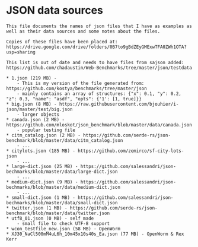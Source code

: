 # JSON data sources	#

	This file documents the names of json files that I have as examples as well as their data sources and some notes about the files.
	
	Copies of these files have been placed at:
	https://drive.google.com/drive/folders/0B7to9gBdZEyGMExwTFA0ZWh1OTA?usp=sharing

	This list is out of date and needs to have files from sajson added:
	https://github.com/chadaustin/Web-Benchmarks/tree/master/json/testdata
	
	* 1.json (219 MB) - 
		- This is my version of the file generated from: https://github.com/kostya/benchmarks/tree/master/json
		- mainly contains an array of structures: {"x": 0.1, "y": 0.2, "z": 0.3, "name": "asdf", "opts": {'1': [1, true]}}
    * big.json (8 MB) - https://raw.githubusercontent.com/bjouhier/i-json/master/test/big.json
        - larger objects
	* canada.json (2 MB) - https://github.com/mloskot/json_benchmark/blob/master/data/canada.json
		- popular testing file
	* citm_catalog.json (2 MB) - https://github.com/serde-rs/json-benchmark/blob/master/data/citm_catalog.json
		- ...
	* citylots.json (185 MB) - https://github.com/zemirco/sf-city-lots-json
		- ...
    * large-dict.json (25 MB) - https://github.com/salessandri/json-bechmarks/blob/master/data/large-dict.json
        - ...
	* medium-dict.json (9 MB) - https://github.com/salessandri/json-bechmarks/blob/master/data/medium-dict.json
		- ...
	* small-dict.json (1 MB) - https://github.com/salessandri/json-bechmarks/blob/master/data/small-dict.json
	* twitter.json (1 MB) - https://github.com/serde-rs/json-benchmark/blob/master/data/twitter.json
	* utf8_01.json (0 MB) - self made
		- small file to check UTF-8 support
	* wcon_testfile_new.json (58 MB) - OpenWorm
	* XJ30_NaCl500mM4uL6h_10m45x10s40s_Ea.json (77 MB) - OpenWorm & Rex Kerr
	
	
	